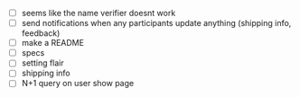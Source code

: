 - [ ] seems like the name verifier doesnt work
- [ ] send notifications when any participants update anything (shipping info, feedback)
- [ ] make a README
- [ ] specs
- [ ] setting flair
- [ ] shipping info
- [ ] N+1 query on user show page
